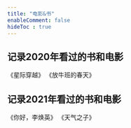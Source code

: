 ```yaml
---
title: "电影&书"
enableComment: false
hideToc : true
---
```


## 记录2020年看过的书和电影

《星际穿越》
《放牛班的春天》

## 记录2021年看过的书和电影
《你好，李焕英》
《天气之子》
